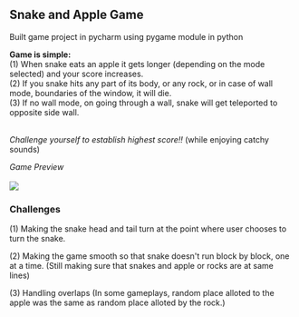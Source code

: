 ## Snake and Apple Game
Built game project in pycharm using pygame module in python

**Game is simple:**<br />
(1) When snake eats an apple it gets longer (depending on the mode selected) and your score increases. <br />
(2) If you snake hits any part of its body, or any rock, or in case of wall mode, boundaries of the window, it will die.<br />
(3) If no wall mode, on going through a wall, snake will get teleported to opposite side wall.<br /><br />

*Challenge yourself to establish highest score!!* (while enjoying catchy sounds)

*Game Preview*<br /><br />
![](game_preview.gif)

### Challenges

(1) Making the snake head and tail turn at the point where user chooses to turn the snake.

(2) Making the game smooth so that snake doesn't run block by block, one at a time. (Still making sure that snakes and apple or rocks are at same lines)

(3) Handling overlaps (In some gameplays, random place alloted to the apple was the same as random place alloted by the rock.)
